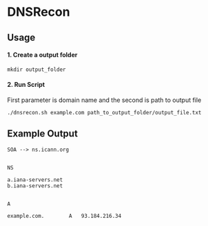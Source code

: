 # DNSRecon

## Usage

#### 1. Create a output folder

`mkdir output_folder`

#### 2. Run Script
First parameter is domain name and the second is path to output file

`./dnsrecon.sh example.com path_to_output_folder/output_file.txt`


## Example Output

```
SOA --> ns.icann.org


NS

a.iana-servers.net
b.iana-servers.net


A

example.com.		A	93.184.216.34
```
